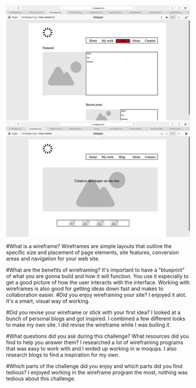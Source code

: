 ![wireframe-index](/week-2/imgs/wireframe-blog-index.png)
![wireframe-blog-index](/week-2/imgs/wireframe-index..png)

#What is a wireframe?
Wireframes are simple layouts that outline the specific size and placement of page elements, site features, conversion areas and navigation for your web site.

#What are the benefits of wireframing?
It's important to have a "blueprint" of what you are gonna build and how it will function. You use it especially to get a good picture of how the user interacts with the interface. Working with wireframes is also good  for getting ideas down fast and makes to collaboration easier.
#Did you enjoy wireframing your site?
I enjoyed it alot. It's a smart, visual way of working.

#Did you revise your wireframe or stick with your first idea?
I looked at a bunch of personal blogs and got inspired. I combined a few different looks to make my own site. I did revise the wireframe while I was builing it.

#What questions did you ask during this challenge? What resources did you find to help you answer them?
I researched a lot of wireframing programs that was easy to work with and I ended up  working in w moqups. I also research blogs to find a inspiration for my own.

#Which parts of the challenge did you enjoy and which parts did you find tedious?
I enjoyed working in the wireframe program the most, nothing was tedious about this challenge.